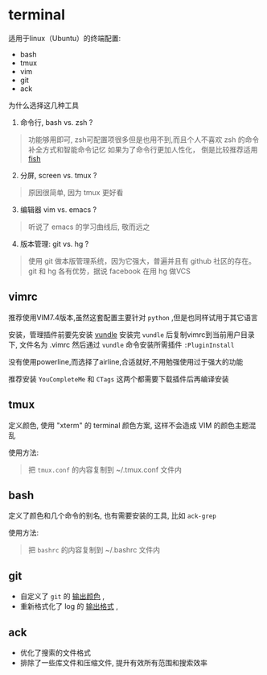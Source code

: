 terminal
==========

适用于linux（Ubuntu）的终端配置:

* bash
* tmux
* vim
* git
* ack

为什么选择这几种工具

1. 命令行, bash vs. zsh ?
> 功能够用即可, zsh可配置项很多但是也用不到,而且个人不喜欢 zsh 的命令补全方式和智能命令记忆
  如果为了命令行更加人性化， 倒是比较推荐适用 [fish](http://fishshell.com/)

2. 分屏, screen vs. tmux ?
> 原因很简单, 因为 tmux 更好看

3. 编辑器 vim vs. emacs ?
> 听说了 emacs 的学习曲线后, 敬而远之

4. 版本管理: git vs. hg ?
> 使用 git 做本版管理系统，因为它强大，普遍并且有 github 社区的存在。
  git 和 hg 各有优势，据说 facebook 在用 hg 做VCS

vimrc
---------

推荐使用VIM7.4版本,虽然这套配置主要针对 ``python`` ,但是也同样试用于其它语言

安装，管理插件前要先安装 [vundle](https://github.com/gmarik/Vundle)
安装完 ``vundle`` 后复制vimrc到当前用户目录下, 文件名为 .vimrc
然后通过 ``vundle`` 命令安装所需插件 ``:PluginInstall``

没有使用powerline,而选择了airline,合适就好,不用勉强使用过于强大的功能

推荐安装 ``YouCompleteMe`` 和 ``CTags`` 这两个都需要下载插件后再编译安装

tmux
--------


定义颜色, 使用 "xterm" 的 terminal 颜色方案, 这样不会造成 VIM 的颜色主题混乱

使用方法:

> 把 ``tmux.conf`` 的内容复制到 ~/.tmux.conf 文件内

bash
-------

定义了颜色和几个命令的别名, 也有需要安装的工具, 比如 ``ack-grep``

使用方法:

> 把 ``bashrc`` 的内容复制到 ~/.bashrc 文件内

git
-----

* 自定义了 ``git`` 的 [输出颜色](http://git-scm.com/book/ch7-1.html) ,
* 重新格式化了 log 的 [输出格式](https://coderwall.com/p/euwpig) ,

ack
----
* 优化了搜索的文件格式
* 排除了一些库文件和压缩文件, 提升有效所有范围和搜索效率
